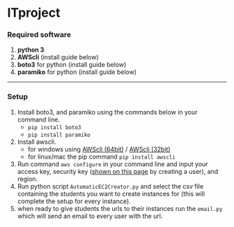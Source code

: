 # ITproject

### Required software

1. **python 3**
2. **AWScli** (install guide below) 
3. **boto3** for python (install guide below)
4. **paramiko** for python (install guide below)

---

### Setup

1. Install boto3, and paramiko using the commands below in your command line.
   - `pip install boto3`
   - `pip install paramiko`
2. Install awscli.
    - for windows using [AWScli (64bit)](https://s3.amazonaws.com/aws-cli/AWSCLI64PY3.msi) / [AWScli (32bit)](https://s3.amazonaws.com/aws-cli/AWSCLI32PY3.msi)
    - for linux/mac the pip command `pip install awscli`
3. Run command `aws configure` in your command line and input your access key, security key ([shown on this page](https://console.aws.amazon.com/iam/home?#/users) by creating a user), and region.
4. Run python script `AutomaticEC2Creator.py` and select the csv file containing the students you want to create instances for (this will complete the setup for every instance).
5. when ready to give students the urls to their instances run the `email.py` which will send an email to every user with the url.
